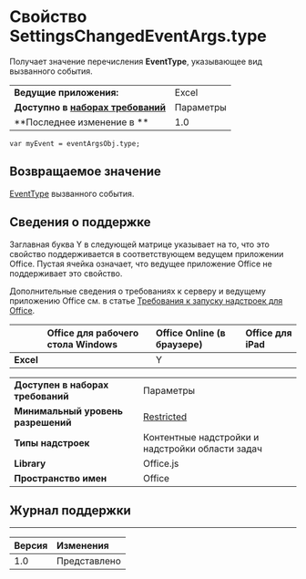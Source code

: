 
# Свойство SettingsChangedEventArgs.type
Получает значение перечисления **EventType**, указывающее вид вызванного события.

|||
|:-----|:-----|
|**Ведущие приложения:**|Excel|
|**Доступно в [наборах требований](../../docs/overview/specify-office-hosts-and-api-requirements.md)**|Параметры|
|**Последнее изменение в **|1.0|

```
var myEvent = eventArgsObj.type;
```


## Возвращаемое значение

[EventType](../../reference/shared/eventtype-enumeration.md) вызванного события.


## Сведения о поддержке


Заглавная буква Y в следующей матрице указывает на то, что это свойство поддерживается в соответствующем ведущем приложении Office. Пустая ячейка означает, что ведущее приложение Office не поддерживает это свойство.

Дополнительные сведения о требованиях к серверу и ведущему приложению Office см. в статье [Требования к запуску надстроек для Office](../../docs/overview/requirements-for-running-office-add-ins.md).


||**Office для рабочего стола Windows**|**Office Online (в браузере)**|**Office для iPad**|
|:-----|:-----|:-----|:-----|
|**Excel**||Y||

|||
|:-----|:-----|
|**Доступен в наборах требований**|Параметры|
|**Минимальный уровень разрешений**|[Restricted](../../docs/develop/requesting-permissions-for-api-use-in-content-and-task-pane-add-ins.md)|
|**Типы надстроек**|Контентные надстройки и надстройки области задач|
|**Library**|Office.js|
|**Пространство имен**|Office|

## Журнал поддержки



****


|**Версия**|**Изменения**|
|:-----|:-----|
|1.0|Представлено|

